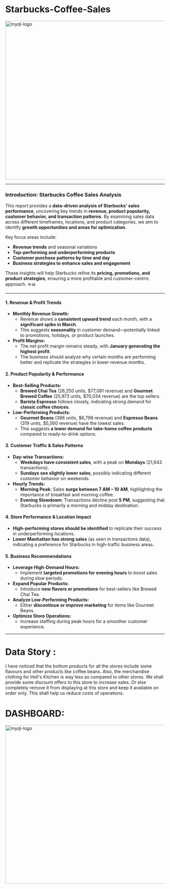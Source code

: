 # Starbucks-Coffee-Sales
<img src="https://github.com/Omgadakhgithub/Starbucks-Coffee-Sales/blob/61aac5e5365c545963f7bab880861eb39f8bcd43/Coffee%20image.jpeg" alt="myql-logo" width="1000" height="500"/>

---
### **Introduction: Starbucks Coffee Sales Analysis**  

This report provides a **data-driven analysis of Starbucks' sales performance**, uncovering key trends in **revenue, product popularity, customer behavior, and transaction patterns**. By examining sales data across different timeframes, locations, and product categories, we aim to identify **growth opportunities and areas for optimization**.  

Key focus areas include:  
- **Revenue trends** and seasonal variations  
- **Top-performing and underperforming products**  
- **Customer purchase patterns by time and day**  
- **Business strategies to enhance sales and engagement**  

These insights will help Starbucks refine its **pricing, promotions, and product strategies**, ensuring a more profitable and customer-centric approach. ☕📊

---
#### **1. Revenue & Profit Trends**
- **Monthly Revenue Growth:**  
  - Revenue shows a **consistent upward trend** each month, with a **significant spike in March**.
  - This suggests **seasonality** in customer demand—potentially linked to promotions, holidays, or product launches.
- **Profit Margins:**  
  - The net profit margin remains steady, with **January generating the highest profit**.
  - The business should analyze why certain months are performing better and replicate the strategies in lower-revenue months.

#### **2. Product Popularity & Performance**
- **Best-Selling Products:**  
  - **Brewed Chai Tea** (26,250 units, $77,081 revenue) and **Gourmet Brewed Coffee** (25,973 units, $70,034 revenue) are the top sellers.
  - **Barista Espresso** follows closely, indicating strong demand for **classic coffee choices**.
- **Low-Performing Products:**  
  - **Gourmet Beans** (366 units, $6,798 revenue) and **Espresso Beans** (319 units, $5,560 revenue) have the lowest sales.
  - This suggests **a lower demand for take-home coffee products** compared to ready-to-drink options.

#### **3. Customer Traffic & Sales Patterns**
- **Day-wise Transactions:**
  - **Weekdays have consistent sales**, with a peak on **Mondays** (21,643 transactions).
  - **Sundays see slightly lower sales**, possibly indicating different customer behavior on weekends.
- **Hourly Trends:**
  - **Morning Peak:** Sales **surge between 7 AM – 10 AM**, highlighting the importance of breakfast and morning coffee.
  - **Evening Slowdown:** Transactions decline post **5 PM**, suggesting that Starbucks is primarily a morning and midday destination.

#### **4. Store Performance & Location Impact**
- **High-performing stores should be identified** to replicate their success in underperforming locations.
- **Lower Manhattan has strong sales** (as seen in transactions data), indicating a preference for Starbucks in high-traffic business areas.

#### **5. Business Recommendations**
- **Leverage High-Demand Hours:**  
  - Implement **targeted promotions for evening hours** to boost sales during slow periods.
- **Expand Popular Products:**  
  - Introduce **new flavors or promotions** for best-sellers like Brewed Chai Tea.
- **Analyze Low-Performing Products:**  
  - Either **discontinue or improve marketing** for items like Gourmet Beans.
- **Optimize Store Operations:**  
  - Increase staffing during peak hours for a smoother customer experience.
---
# Data Story :
I have noticed that the bottom products for all the stores include some flavours and other products like coffee beans. Also, the merchandise clothing for Hell's Kitchen is way less as compared to other stores. We shall provide some discount offers to this store to increase sales. Or else completely remove it from displaying at this store and keep it available on order only. This shall help us reduce costs of operations.


# DASHBOARD:

<img src="https://github.com/Omgadakhgithub/Starbucks-Coffee-Sales/blob/cf0a9f455e7778dc3a22d8244da02d67711fdd92/Coffee%20Dashboard%20Image.jpg" alt="myql-logo" width="1200" height="500"/>
